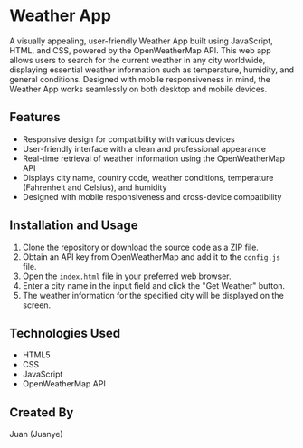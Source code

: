 # Weather App

A visually appealing, user-friendly Weather App built using JavaScript, HTML, and CSS, powered by the OpenWeatherMap API. This web app allows users to search for the current weather in any city worldwide, displaying essential weather information such as temperature, humidity, and general conditions. Designed with mobile responsiveness in mind, the Weather App works seamlessly on both desktop and mobile devices.

## Features
- Responsive design for compatibility with various devices
- User-friendly interface with a clean and professional appearance
- Real-time retrieval of weather information using the OpenWeatherMap API
- Displays city name, country code, weather conditions, temperature (Fahrenheit and Celsius), and humidity
- Designed with mobile responsiveness and cross-device compatibility

## Installation and Usage
1. Clone the repository or download the source code as a ZIP file.
2. Obtain an API key from OpenWeatherMap and add it to the `config.js` file.
3. Open the `index.html` file in your preferred web browser.
4. Enter a city name in the input field and click the "Get Weather" button.
5. The weather information for the specified city will be displayed on the screen.

## Technologies Used
- HTML5
- CSS
- JavaScript
- OpenWeatherMap API

## Created By
Juan (Juanye)
